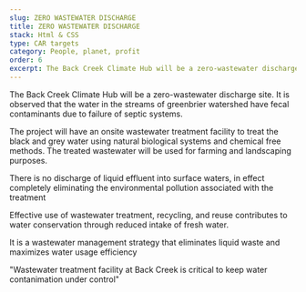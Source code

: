 ```yaml
---
slug: ZERO WASTEWATER DISCHARGE
title: ZERO WASTEWATER DISCHARGE 
stack: Html & CSS
type: CAR targets
category: People, planet, profit
order: 6
excerpt: The Back Creek Climate Hub will be a zero-wastewater discharge site. It is observed that the water in the streams of greenbrier watershed have fecal contaminants due to failure of septic systems
---
```


The Back Creek Climate Hub will be a zero-wastewater discharge site. It is observed that the water in the streams of greenbrier watershed have fecal contaminants due to failure of septic systems.

The project will have an onsite wastewater treatment facility to treat the black and grey water using natural biological systems and chemical free methods. The treated wastewater will be used for farming and landscaping purposes.

There is no discharge of liquid effluent into surface waters, in effect completely eliminating the environmental pollution associated with the treatment

Effective use of wastewater treatment, recycling, and reuse contributes to water conservation through reduced intake of fresh water.

It is a wastewater management strategy that eliminates liquid waste and maximizes water usage efficiency

<quote>"Wastewater treatment facility at Back Creek is critical to keep water contanimation under control"</quote>